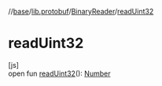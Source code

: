 //[base](../../../index.md)/[lib.protobuf](../index.md)/[BinaryReader](index.md)/[readUint32](read-uint32.md)

# readUint32

[js]\
open fun [readUint32](read-uint32.md)(): [Number](https://kotlinlang.org/api/latest/jvm/stdlib/kotlin/-number/index.html)

